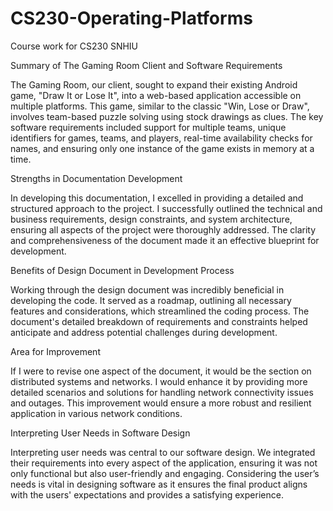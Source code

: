 # CS230-Operating-Platforms
Course work for CS230 SNHIU 

Summary of The Gaming Room Client and Software Requirements

The Gaming Room, our client, sought to expand their existing Android game, "Draw It or Lose It", into a web-based application accessible on multiple platforms. This game, similar to the classic "Win, Lose or Draw", involves team-based puzzle solving using stock drawings as clues. The key software requirements included support for multiple teams, unique identifiers for games, teams, and players, real-time availability checks for names, and ensuring only one instance of the game exists in memory at a time.

Strengths in Documentation Development

In developing this documentation, I excelled in providing a detailed and structured approach to the project. I successfully outlined the technical and business requirements, design constraints, and system architecture, ensuring all aspects of the project were thoroughly addressed. The clarity and comprehensiveness of the document made it an effective blueprint for development.

Benefits of Design Document in Development Process

Working through the design document was incredibly beneficial in developing the code. It served as a roadmap, outlining all necessary features and considerations, which streamlined the coding process. The document's detailed breakdown of requirements and constraints helped anticipate and address potential challenges during development.

Area for Improvement

If I were to revise one aspect of the document, it would be the section on distributed systems and networks. I would enhance it by providing more detailed scenarios and solutions for handling network connectivity issues and outages. This improvement would ensure a more robust and resilient application in various network conditions.

Interpreting User Needs in Software Design

Interpreting user needs was central to our software design. We integrated their requirements into every aspect of the application, ensuring it was not only functional but also user-friendly and engaging. Considering the user’s needs is vital in designing software as it ensures the final product aligns with the users' expectations and provides a satisfying experience.

